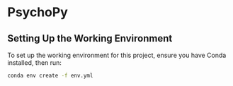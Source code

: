# PsychoPy

## Setting Up the Working Environment

To set up the working environment for this project, ensure you have Conda installed, then run:

```bash
conda env create -f env.yml
```
